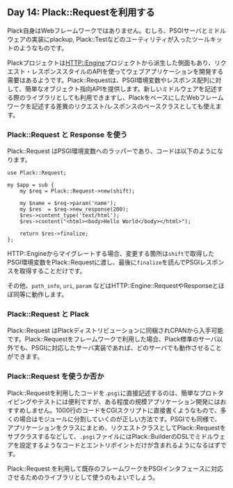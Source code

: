 ## Day 14: Plack::Requestを利用する

Plack自身はWebフレームワークではありません。むしろ、PSGIサーバとミドルウェアの実装にplackup, Plack::Testなどのユーティリティが入ったツールキットのようなものです。

Plackプロジェクトは[HTTP::Engine](http://search.cpan.org/perldoc?HTTP::Engine)プロジェクトから派生した側面もあり、リクエスト・レスポンススタイルのAPIを使ってウェブアプリケーションを開発する需要はあるようです。Plack::Requestは、PSGI環境変数やレスポンス配列に対して、簡単なオブジェクト指向APIを提供します。新しいミドルウェアを記述する際のライブラリとしても利用できますし、PlackをベースにしたWebフレームワークを記述する差異のリクエスト/レスポンスのベースクラスとしても使えます。

### Plack::Request と Response を使う

Plack::Request はPSGI環境変数へのラッパーであり、コードは以下のようになります。

    use Plack::Request;
    
    my $app = sub {
        my $req = Plack::Request->new(shift);
        
        my $name = $req->param('name');
        my $res  = $req->new_response(200);
        $res->content_type('text/html');
        $res->content("<html><body>Hello World</body></html>");
        
        return $res->finalize;
    };

HTTP::Engineからマイグレートする場合、変更する箇所は`shift`で取得したPSGI環境変数をPlack::Requestに渡し、最後に`finalize`を読んでPSGIレスポンスを取得することだけです。

その他、`path_info`, `uri`, `param` などはHTTP::Engine::RequestやResponseとほぼ同等に動作します。

### Plack::Request と Plack

Plack::Request はPlackディストリビューションに同梱されCPANから入手可能です。Plack::Requestをフレームワークで利用した場合、Plack標準のサーバ以外でも、PSGIに対応したサーバ実装であれば、どのサーバでも動作させることができます。

### Plack::Request を使うか否か

Plack::Requestを利用したコードを`.psgi`に直接記述するのは、簡単なプロトタイピングやテストには便利ですが、ある程度の規模アプリケーション開発にはおすすめしません。1000行のコードをCGIスクリプトに直接書くようなもので、多くの場合はモジュールに分割していくのが正しい方法です。PSGIでも同様で、アプリケーションをクラスにまとめ、リクエストクラスとしてPlack::Requestをサブクラスするなどして、`.psgi`ファイルにはPlack::BuilderのDSLでミドルウェアを設定するようなコードとエントリポイントだけが含まれるようになるはずです。

Plack::Request を利用して既存のフレームワークをPSGIインタフェースに対応させるためのライブラリとして使うのもよいでしょう。
